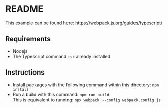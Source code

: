 # README

This example can be found here: https://webpack.js.org/guides/typescript/

## Requirements
* Nodejs
* The Typescript command `tsc` already installed

## Instructions
* Install packages with the following command within this directory: `npm install`
* Run a build with this command: `npm run build`\
This is equivalent to running: `npx webpack --config webpack.config.js`